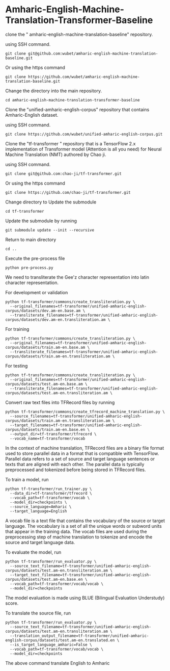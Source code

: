 # Amharic-English-Machine-Translation-Transformer-Baseline

clone the " 
amharic-english-machine-translation-baseline" repository.

using SSH command.

```buildoutcfg
git clone git@github.com:wubet/amharic-english-machine-translation-baseline.git
```
Or using the https command
```buildoutcfg
git clone https://github.com/wubet/amharic-english-machine-translation-baseline.git
```
Change the directory into the main repository.
```buildoutcfg
cd amharic-english-machine-translation-transformer-baseline
```
Clone the "unified-amharic-english-corpus" repository that contains Amharic-English dataset.

using SSH command.
```buildoutcfg
git clone https://github.com/wubet/unified-amharic-english-corpus.git
```

Clone the "tf-transformer
" repository that is a TensorFlow 2.x implementation of Transformer model (Attention is all you need) for Neural Machine Translation (NMT) authored by Chao ji.

using SSH command.
```buildoutcfg
git clone git@github.com:chao-ji/tf-transformer.git
```
Or using the https command
```buildoutcfg
git clone https://github.com/chao-ji/tf-transformer.git
```
Change directory to Update the submodule
```buildoutcfg
cd tf-transformer
```
Update the submodule by running
```buildoutcfg
git submodule update --init --recursive
```
Return to main directory
```buildoutcfg
cd ..
```

Execute the pre-process file
```buildoutcfg
python pre-process.py
```

We need to transliterate the Gee'z character representation into latin character representation.

For development or validation
```buildoutcfg
python tf-transformer/commons/create_transliteration.py \
  --original_filenames=tf-transformer/unified-amharic-english-corpus/datasets/dev.am-en.base.am \
  --transliterate_filenames=tf-transformer/unified-amharic-english-corpus/datasets/dev.am-en.transliteration.am \
```

For training
```buildoutcfg
python tf-transformer/commons/create_transliteration.py \
  --original_filenames=tf-transformer/unified-amharic-english-corpus/datasets/train.am-en.base.am \
  --transliterate_filenames=tf-transformer/unified-amharic-english-corpus/datasets/train.am-en.transliteration.am \
```

For testing
```buildoutcfg
python tf-transformer/commons/create_transliteration.py \
  --original_filenames=tf-transformer/unified-amharic-english-corpus/datasets/test.am-en.base.am \
  --transliterate_filenames=tf-transformer/unified-amharic-english-corpus/datasets/test.am-en.transliteration.am \
```

Convert raw text files into TFRecord files by running
```buildoutcfg
python tf-transformer/commons/create_tfrecord_machine_translation.py \
  --source_filenames=tf-transformer/unified-amharic-english-corpus/datasets/train.am-en.transliteration.am \
  --target_filenames=tf-transformer/unified-amharic-english-corpus/datasets/train.am-en.base.en \
  --output_dir=tf-transformer/tfrecord \
  --vocab_name=tf-transformer/vocab
```

In the context of machine translation, TFRecord files are a binary file format used to store parallel data in a format that is compatible with TensorFlow. Parallel data refers to a set of source and target language sentences or texts that are aligned with each other. The parallel data is typically preprocessed and tokenized before being stored in TFRecord files. 

To train a model, run
```buildoutcfg
python tf-transformer/run_trainer.py \
  --data_dir=tf-transformer/tfrecord \
  --vocab_path=tf-transformer/vocab \
  --model_dir=checkpoints \
  --source_language=Amharic \
  --target_language=English
```

A vocab file is a text file that contains the vocabulary of the source or target language. The vocabulary is a set of all the unique words or subword units that appear in the training data. The vocab files are used during the preprocessing step of machine translation to tokenize and encode the source and target language data.

To evaluate the model, run
```buildoutcfg
python tf-transformer/run_evaluator.py \
  --source_text_filename=tf-transformer/unified-amharic-english-corpus/datasets/test.am-en.transliteration.am \
  --target_text_filename=tf-transformer/unified-amharic-english-corpus/datasets/test.am-en.base.en \
  --vocab_path=tf-transformer/vocab/vocab \
  --model_dir=checkpoints 
```
The model evaluation is made using BLUE (Bilingual Evaluation Understudy) score.

To translate the source file, run
```buildoutcfg
python tf-transformer/run_evaluator.py \
  --source_text_filename=tf-transformer/unified-amharic-english-corpus/datasets/test.am-en.transliteration.am \
  --translation_output_filename=tf-transformer/unified-amharic-english-corpus/datasets/test.am-en.translated.en \
  --is_target_language_amharic=False \
  --vocab_path=tf-transformer/vocab/vocab \
  --model_dir=checkpoints 
```
The above command translate English to Amharic